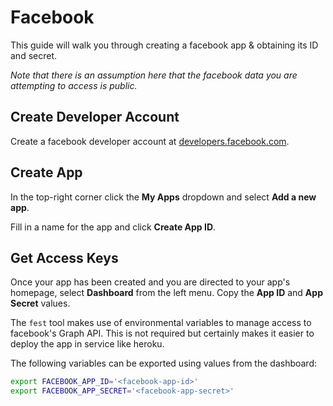 # Facebook

This guide will walk you through creating a facebook app & obtaining its ID and secret.

*Note that there is an assumption here that the facebook data you are attempting to access is public.*

## Create Developer Account

Create a facebook developer account at [developers.facebook.com](https://developers.facebook.com).

## Create App

In the top-right corner click the **My Apps** dropdown and select **Add a new app**.

Fill in a name for the app and click **Create App ID**.

## Get Access Keys

Once your app has been created and you are directed to your app's homepage, select **Dashboard** from the left menu. Copy the **App ID** and **App Secret** values.

The `fest` tool makes use of environmental variables to manage access to facebook's Graph API. This is not required but certainly makes it easier to deploy the app in service like heroku.

The following variables can be exported using values from the dashboard:

```bash
export FACEBOOK_APP_ID='<facebook-app-id>'
export FACEBOOK_APP_SECRET='<facebook-app-secret>'
```
